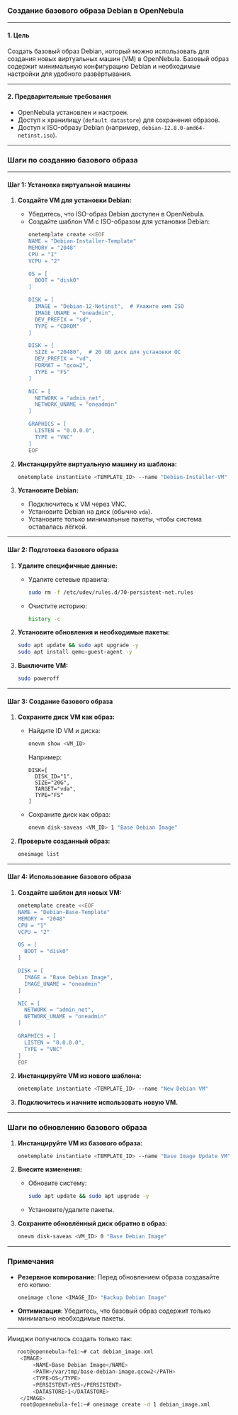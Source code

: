 ### **Создание базового образа Debian в OpenNebula**

---

#### **1. Цель**
Создать базовый образ Debian, который можно использовать для создания новых виртуальных машин (VM) в OpenNebula. Базовый образ содержит минимальную конфигурацию Debian и необходимые настройки для удобного развёртывания.

---

#### **2. Предварительные требования**
- OpenNebula установлен и настроен.
- Доступ к хранилищу (`default datastore`) для сохранения образов.
- Доступ к ISO-образу Debian (например, `debian-12.8.0-amd64-netinst.iso`).

---

### **Шаги по созданию базового образа**

---

#### **Шаг 1: Установка виртуальной машины**

1. **Создайте VM для установки Debian:**
   - Убедитесь, что ISO-образ Debian доступен в OpenNebula.
   - Создайте шаблон VM с ISO-образом для установки Debian:
     ```bash
     onetemplate create <<EOF
     NAME = "Debian-Installer-Template"
     MEMORY = "2048"
     CPU = "1"
     VCPU = "2"

     OS = [
       BOOT = "disk0"
     ]

     DISK = [
       IMAGE = "Debian-12-Netinst",  # Укажите имя ISO
       IMAGE_UNAME = "oneadmin",
       DEV_PREFIX = "sd",
       TYPE = "CDROM"
     ]

     DISK = [
       SIZE = "20480",  # 20 GB диск для установки ОС
       DEV_PREFIX = "vd",
       FORMAT = "qcow2",
       TYPE = "FS"
     ]

     NIC = [
       NETWORK = "admin_net",
       NETWORK_UNAME = "oneadmin"
     ]

     GRAPHICS = [
       LISTEN = "0.0.0.0",
       TYPE = "VNC"
     ]
     EOF
     ```

2. **Инстанцируйте виртуальную машину из шаблона:**
   ```bash
   onetemplate instantiate <TEMPLATE_ID> --name "Debian-Installer-VM"
   ```

3. **Установите Debian:**
   - Подключитесь к VM через VNC.
   - Установите Debian на диск (обычно `vda`).
   - Установите только минимальные пакеты, чтобы система оставалась лёгкой.

---

#### **Шаг 2: Подготовка базового образа**

1. **Удалите специфичные данные:**
   - Удалите сетевые правила:
     ```bash
     sudo rm -f /etc/udev/rules.d/70-persistent-net.rules
     ```
   - Очистите историю:
     ```bash
     history -c
     ```

2. **Установите обновления и необходимые пакеты:**
   ```bash
   sudo apt update && sudo apt upgrade -y
   sudo apt install qemu-guest-agent -y
   ```

3. **Выключите VM:**
   ```bash
   sudo poweroff
   ```

---

#### **Шаг 3: Создание базового образа**

1. **Сохраните диск VM как образ:**
   - Найдите ID VM и диска:
     ```bash
     onevm show <VM_ID>
     ```
     Например:
     ```text
     DISK=[
       DISK_ID="1",
       SIZE="20G",
       TARGET="vda",
       TYPE="FS"
     ]
     ```
   - Сохраните диск как образ:
     ```bash
     onevm disk-saveas <VM_ID> 1 "Base Debian Image"
     ```

2. **Проверьте созданный образ:**
   ```bash
   oneimage list
   ```

---

#### **Шаг 4: Использование базового образа**

1. **Создайте шаблон для новых VM:**
   ```bash
   onetemplate create <<EOF
   NAME = "Debian-Base-Template"
   MEMORY = "2048"
   CPU = "1"
   VCPU = "2"

   OS = [
     BOOT = "disk0"
   ]

   DISK = [
     IMAGE = "Base Debian Image",
     IMAGE_UNAME = "oneadmin"
   ]

   NIC = [
     NETWORK = "admin_net",
     NETWORK_UNAME = "oneadmin"
   ]

   GRAPHICS = [
     LISTEN = "0.0.0.0",
     TYPE = "VNC"
   ]
   EOF
   ```

2. **Инстанцируйте VM из нового шаблона:**
   ```bash
   onetemplate instantiate <TEMPLATE_ID> --name "New Debian VM"
   ```

3. **Подключитесь и начните использовать новую VM.**

---

### **Шаги по обновлению базового образа**

1. **Инстанцируйте VM из базового образа:**
   ```bash
   onetemplate instantiate <TEMPLATE_ID> --name "Base Image Update VM"
   ```

2. **Внесите изменения:**
   - Обновите систему:
     ```bash
     sudo apt update && sudo apt upgrade -y
     ```
   - Установите/удалите пакеты.

3. **Сохраните обновлённый диск обратно в образ:**
   ```bash
   onevm disk-saveas <VM_ID> 0 "Base Debian Image"
   ```

---

### **Примечания**

- **Резервное копирование**: Перед обновлением образа создавайте его копию:
  ```bash
  oneimage clone <IMAGE_ID> "Backup Debian Image"
  ```

- **Оптимизация**: Убедитесь, что базовый образ содержит только минимально необходимые пакеты.

---
Имиджи получилось создать только так:
```bash
   root@opennebula-fe1:~# cat debian_image.xml
    <IMAGE>
        <NAME>Base Debian Image</NAME>
        <PATH>/var/tmp/base-debian-image.qcow2</PATH>
        <TYPE>OS</TYPE>
        <PERSISTENT>YES</PERSISTENT>
        <DATASTORE>1</DATASTORE>
    </IMAGE>
    root@opennebula-fe1:~# oneimage create -d 1 debian_image.xml
  ``` 
